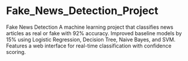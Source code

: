 # Fake_News_Detection_Project
Fake News Detection A machine learning project that classifies news articles as real or fake with 92% accuracy. Improved baseline models by 15% using Logistic Regression, Decision Tree, Naive Bayes, and SVM. Features a web interface for real-time classification with confidence scoring.
